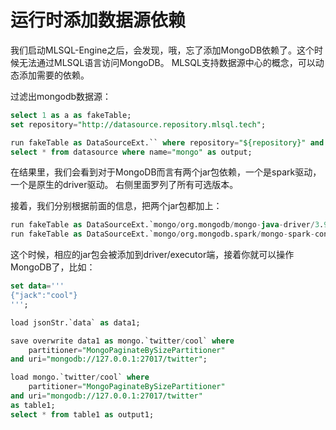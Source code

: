 # 运行时添加数据源依赖

我们启动MLSQL-Engine之后，会发现，哦，忘了添加MongoDB依赖了。这个时候无法通过MLSQL语言访问MongoDB。
MLSQL支持数据源中心的概念，可以动态添加需要的依赖。

过滤出mongodb数据源：

```sql
select 1 as a as fakeTable;
set repository="http://datasource.repository.mlsql.tech";

run fakeTable as DataSourceExt.`` where repository="${repository}" and command="list" as datasource;
select * from datasource where name="mongo" as output;
```

在结果里，我们会看到对于MongoDB而言有两个jar包依赖，一个是spark驱动，一个是原生的driver驱动。
右侧里面罗列了所有可选版本。

接着，我们分别根据前面的信息，把两个jar包都加上：

```sql
run fakeTable as DataSourceExt.`mongo/org.mongodb/mongo-java-driver/3.9.0` where repository="${repository}" and command="add";
run fakeTable as DataSourceExt.`mongo/org.mongodb.spark/mongo-spark-connector_2.11/2.4.0` where repository="${repository}" and command="add";
```

这个时候，相应的jar包会被添加到driver/executor端，接着你就可以操作MongoDB了，比如：

```sql
set data='''
{"jack":"cool"}
''';

load jsonStr.`data` as data1;

save overwrite data1 as mongo.`twitter/cool` where
    partitioner="MongoPaginateBySizePartitioner"
and uri="mongodb://127.0.0.1:27017/twitter";

load mongo.`twitter/cool` where
    partitioner="MongoPaginateBySizePartitioner"
and uri="mongodb://127.0.0.1:27017/twitter"
as table1;
select * from table1 as output1;
```
 

